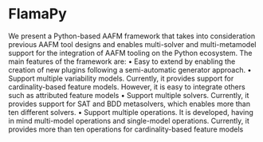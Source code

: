 # FlamaPy
We present a Python-based AAFM framework that takes into consideration previous AAFM tool designs and enables multi-solver and multi-metamodel support for the integration of AAFM tooling on the Python ecosystem.
The main features of the framework are:
• Easy to extend by enabling the creation of new plugins following a semi-automatic generator approach.
• Support multiple variability models. Currently, it provides support for cardinality-based feature models. However, it is easy to integrate others such as attributed feature models
• Support multiple solvers. Currently, it provides support for SAT and BDD metasolvers, which enables more than ten different solvers.
• Support multiple operations. It is developed, having in mind multi-model operations and single-model operations. Currently, it provides more than ten operations for cardinality-based feature models
